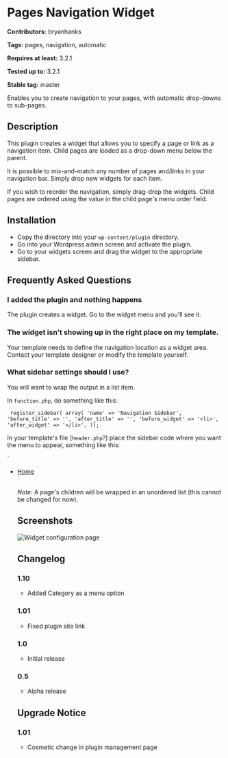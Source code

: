 # Pages Navigation Widget
**Contributors:** bryanhanks

**Tags:** pages, navigation, automatic

**Requires at least:** 3.2.1

**Tested up to:** 3.2.1

**Stable tag:** master

Enables you to create navigation to your pages, with automatic drop-downs to sub-pages.

## Description

This plugin creates a widget that allows you to specify a page or link as a navigation item. Child pages are loaded as a drop-down menu below the parent.

It is possible to mix-and-match any number of pages and/links in your navigation bar. Simply drop new widgets for each item.

If you wish to reorder the navigation, simply drag-drop the widgets. Child pages are ordered using the value in the child page's menu order field.

## Installation
* Copy the directory into your `wp-content/plugin` directory.
* Go into your Wordpress admin screen and activate the plugin.
* Go to your widgets screen and drag the widget to the appropriate sidebar.

## Frequently Asked Questions

### I added the plugin and nothing happens

The plugin creates a widget. Go to the widget menu and you'll see it.

### The widget isn't showing up in the right place on my template.

Your template needs to define the navigation location as a widget area.
Contact your template designer or modify the template yourself.

### What sidebar settings should I use?

You will want to wrap the output in a list item.

In `function.php`, do something like this:

`  register_sidebar( array(
          'name' => 'Navigation Sidebar',
          'before_title' => '',
          'after_title' => '',
          'before_widget' => '<li>',
          'after_widget' => '</li>',
  ));
`

In your template's file (`header.php`?) place the sidebar code where you want the menu to appear, something like this:

`<div id="navbar">
  <div id="navbarleft">
    <ul id="nav">
      <li><a href="/">Home</a></li>
<?php
if (
 !function_exists('dynamic_sidebar') ||
 !dynamic_sidebar("Navigation Sidebar")
) {}
?>
`

*Note:* A page's children will be wrapped in an unordered list (this cannot be changed for now).

## Screenshots

![Widget configuration page](raw/master/screenshot-1.png)

## Changelog

### 1.10
* Added Category as a menu option

### 1.01
* Fixed plugin site link

### 1.0
* Initial release

### 0.5
* Alpha release

## Upgrade Notice

### 1.01
* Cosmetic change in plugin management page

